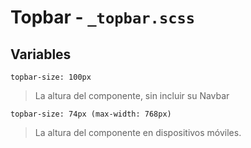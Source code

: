 # Topbar - `_topbar.scss`

## Variables

`topbar-size: 100px`
> La altura del componente, sin incluir su Navbar

`topbar-size: 74px (max-width: 768px)`
> La altura del componente en dispositivos móviles.